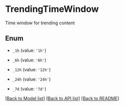 # TrendingTimeWindow

Time window for trending content

## Enum

* `_1h` (value: `'1h'`)

* `_6h` (value: `'6h'`)

* `_12h` (value: `'12h'`)

* `_24h` (value: `'24h'`)

* `_7d` (value: `'7d'`)

[[Back to Model list]](../README.md#documentation-for-models) [[Back to API list]](../README.md#documentation-for-api-endpoints) [[Back to README]](../README.md)
